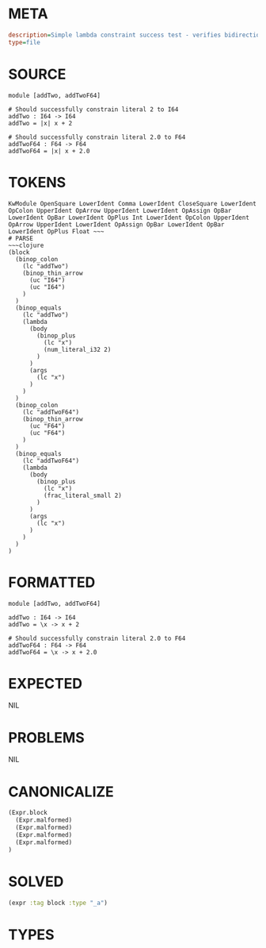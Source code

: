 # META
~~~ini
description=Simple lambda constraint success test - verifies bidirectional type checking works correctly
type=file
~~~
# SOURCE
~~~roc
module [addTwo, addTwoF64]

# Should successfully constrain literal 2 to I64
addTwo : I64 -> I64
addTwo = |x| x + 2

# Should successfully constrain literal 2.0 to F64
addTwoF64 : F64 -> F64
addTwoF64 = |x| x + 2.0
~~~
# TOKENS
~~~text
KwModule OpenSquare LowerIdent Comma LowerIdent CloseSquare LowerIdent OpColon UpperIdent OpArrow UpperIdent LowerIdent OpAssign OpBar LowerIdent OpBar LowerIdent OpPlus Int LowerIdent OpColon UpperIdent OpArrow UpperIdent LowerIdent OpAssign OpBar LowerIdent OpBar LowerIdent OpPlus Float ~~~
# PARSE
~~~clojure
(block
  (binop_colon
    (lc "addTwo")
    (binop_thin_arrow
      (uc "I64")
      (uc "I64")
    )
  )
  (binop_equals
    (lc "addTwo")
    (lambda
      (body
        (binop_plus
          (lc "x")
          (num_literal_i32 2)
        )
      )
      (args
        (lc "x")
      )
    )
  )
  (binop_colon
    (lc "addTwoF64")
    (binop_thin_arrow
      (uc "F64")
      (uc "F64")
    )
  )
  (binop_equals
    (lc "addTwoF64")
    (lambda
      (body
        (binop_plus
          (lc "x")
          (frac_literal_small 2)
        )
      )
      (args
        (lc "x")
      )
    )
  )
)
~~~
# FORMATTED
~~~roc
module [addTwo, addTwoF64]

addTwo : I64 -> I64
addTwo = \x -> x + 2

# Should successfully constrain literal 2.0 to F64
addTwoF64 : F64 -> F64
addTwoF64 = \x -> x + 2.0
~~~
# EXPECTED
NIL
# PROBLEMS
NIL
# CANONICALIZE
~~~clojure
(Expr.block
  (Expr.malformed)
  (Expr.malformed)
  (Expr.malformed)
  (Expr.malformed)
)
~~~
# SOLVED
~~~clojure
(expr :tag block :type "_a")
~~~
# TYPES
~~~roc
~~~
